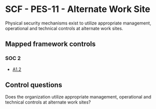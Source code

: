# SCF - PES-11 - Alternate Work Site
Physical security mechanisms exist to utilize appropriate management, operational and technical controls at alternate work sites.
## Mapped framework controls
### SOC 2
- [A1.2](../soc2/a12.md)
  
## Control questions
Does the organization utilize appropriate management, operational and technical controls at alternate work sites?
  